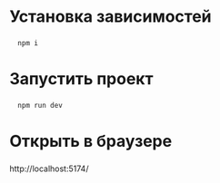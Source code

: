 
# Установка зависимостей 
###

```shell 
  npm i
```


# Запустить проект
###

```shell 
  npm run dev
```


# Открыть в браузере
###

http://localhost:5174/




